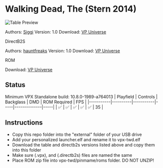 # Walking Dead, The (Stern 2014)

![Table Preview](https://vpuniverse.com/screenshots/monthly_2022_01/twd.png.c8eaa94a11ef88bf016e4cae036f7271.png)

Authors: [Siggi](https://vpuniverse.com/profile/8779-siggi/)
Version: 1.0
Download: [VP Universe](https://vpuniverse.com/files/file/8678-the-walking-dead-siggis-mod/)

DirectB2S

Authors: [hauntfreaks](https://vpuniverse.com/profile/5216-hauntfreaks/)
Version: 1.0
Download: [VP Universe](https://vpuniverse.com/files/file/12804-walking-dead-pro-stern-2014-b2s-with-full-dmd/)

ROM

Download: [VP Universe](https://vpuniverse.com/files/file/3919-walking-dead-the-limited-edition-v156/)

## Status 

Minimum VPX Standalone build: 10.8.0-1989-a764013
| Playfield | Controls | Backglass | DMD | ROM Required | FPS | 
|-----------|----------|-----------|-----|--------------|-----|
| :white_check_mark: | :white_check_mark: | :white_check_mark: | :white_check_mark: | :white_check_mark: | 35 |

## Instructions

- Copy this repo folder into the "external" folder of your USB drive
- Add your personalized launcher.elf and rename it to vpx-twd.elf
- Download the table and directb2s versions listed above and copy them into this folder
- Make sure (.vpx), and (.directb2s) files are named the same
- Place ROM zip file into vpx-twd/pinmame/roms folder. DO NOT UNZIP!